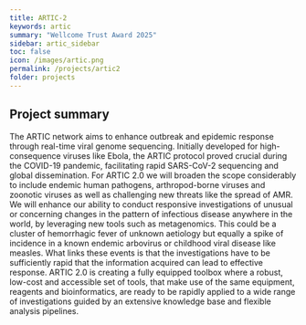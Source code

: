 ```yaml
---
title: ARTIC-2
keywords: artic
summary: "Wellcome Trust Award 2025"
sidebar: artic_sidebar
toc: false
icon: /images/artic.png
permalink: /projects/artic2
folder: projects
---
```


## Project summary

The ARTIC network aims to enhance outbreak and epidemic response through real-time viral 
genome sequencing. Initially developed for high-consequence viruses like Ebola, the ARTIC protocol 
proved crucial during the COVID-19 pandemic, facilitating rapid SARS-CoV-2 sequencing and global 
dissemination. For ARTIC 2.0 we will broaden the scope considerably to include endemic human 
pathogens, arthropod-borne viruses and zoonotic viruses as well as challenging new threats like the 
spread of AMR. We will enhance our ability to conduct responsive investigations of unusual or 
concerning changes in the pattern of infectious disease anywhere in the world, by leveraging new 
tools such as metagenomics. This could be a cluster of hemorrhagic fever of unknown aetiology but 
equally a spike of incidence in a known endemic arbovirus or childhood viral disease like measles. 
What links these events is that the investigations have to be sufficiently rapid that the information 
acquired can lead to effective response. ARTIC 2.0 is creating a fully equipped toolbox where a 
robust, low-cost and accessible set of tools, that make use of the same equipment, reagents and 
bioinformatics, are ready to be rapidly applied to a wide range of investigations guided by an 
extensive knowledge base and flexible analysis pipelines.